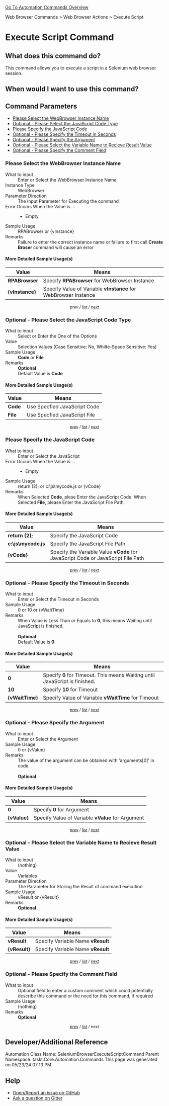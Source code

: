<!--TITLE: Execute Script Command -->
<!-- SUBTITLE: a command in the Web Browser Commands group. -->
[Go To Automation Commands Overview](/automation-commands.md)


Web Browser Commands &gt; Web Browser Actions &gt; Execute Script


# Execute Script Command


## What does this command do?
This command allows you to execute a script in a Selenium web browser session.


## When would I want to use this command?



<a id="param_list"></a>
## Command Parameters
- [Please Select the WebBrowser Instance Name](#param_0)
- [Optional - Please Select the JavaScript Code Type](#param_1)
- [Please Specify the JavaScript Code](#param_2)
- [Optional - Please Specify the Timeout in Seconds](#param_3)
- [Optional - Please Specify the Argument](#param_4)
- [Optional - Please Select the Variable Name to Recieve Result Value](#param_5)
- [Optional - Please Specify the Comment Field](#param_6)


<a id="param_0"></a>
### Please Select the WebBrowser Instance Name


<dl>
<dt>What to input</dt><dd>Enter or Select the WebBrowser Instance Name</dd>
<dt>Instance Type</dt><dd>WebBrowser</dd>
<dt>Parameter Direction</dt><dd>The Input Parameter for Executing the command</dd>
<dt>Error Occurs When the Value is ...</dt><dd><ul>
<li>Empty</li>
</ul></dd>
<dt>Sample Usage</dt><dd>RPABrowser or {vInstance}</dd>
<dt>Remarks</dt><dd>Failure to enter the correct instance name or failure to first call <strong>Create Broser</strong> command will cause an error</dd>
</dl>




#### More Detailed Sample Usage(s)
| Value | Means |
|---|---|
| <strong>RPABrowser</strong> | Specify **RPABrowser** for WebBrowser Instance |
| <strong>{vInstance}</strong> | Specify Value of Variable **vInstance** for WebBrowser Instance |


<div style="font-size: 90%; text-align: center">


prev / [list](#param_list) / [next](#param_1)


</div>


<a id="param_1"></a>
### Optional - Please Select the JavaScript Code Type


<dl>
<dt>What to input</dt><dd>Select or Enter the One of the Options</dd>
<dt>Value</dt><dd>Selection Values (Case Sensitive: No, Whilte-Space Sensitive: Yes)</dd>
<dt>Sample Usage</dt><dd><strong>Code</strong> or  <strong>File</strong></dd>
<dt>Remarks</dt><dd><strong>Optional</strong><br>Default Value is <strong>Code</strong></dd>
</dl>




#### More Detailed Sample Usage(s)
| Value | Means |
|---|---|
| <strong>Code</strong> | Use Specfied JavaScript Code |
| <strong>File</strong> | Use Specfied JavaScript File |


<div style="font-size: 90%; text-align: center">


[prev](#param_1) / [list](#param_list) / [next](#param_2)


</div>


<a id="param_2"></a>
### Please Specify the JavaScript Code


<dl>
<dt>What to input</dt><dd>Enter or Select the JavaScript</dd>
<dt>Error Occurs When the Value is ...</dt><dd><ul>
<li>Empty</li>
</ul></dd>
<dt>Sample Usage</dt><dd>return (2); or c:\js\mycode.js or {vCode}</dd>
<dt>Remarks</dt><dd>When Selected <strong>Code</strong>, plese Enter the JavaScript Code.
When Selected <strong>File</strong>, please Enter the JavaScript File Path.</dd>
</dl>




#### More Detailed Sample Usage(s)
| Value | Means |
|---|---|
| <strong>return (2);</strong> | Specify the JavaScript Code |
| <strong>c:\js\mycode.js</strong> | Specify the JavaScript File Path |
| <strong>{vCode}</strong> | Specify the Variable Value **vCode** for JavaScript Code or JavaScript File Path |


<div style="font-size: 90%; text-align: center">


[prev](#param_2) / [list](#param_list) / [next](#param_3)


</div>


<a id="param_3"></a>
### Optional - Please Specify the Timeout in Seconds


<dl>
<dt>What to input</dt><dd>Enter or Select the Timeout in Seconds</dd>
<dt>Sample Usage</dt><dd>0 or 10 or {vWaitTime}</dd>
<dt>Remarks</dt><dd>When Value is Less Than or Equals to <strong>0</strong>, this means Waiting until JavaScript is finished.<br><br>
<strong>Optional</strong><br>Default Value is <strong>0</strong></dd>
</dl>




#### More Detailed Sample Usage(s)
| Value | Means |
|---|---|
| <strong>0</strong> | Specify **0** for Timeout. This means Waiting until JavaScript is finished. |
| <strong>10</strong> | Specify **10** for Timeout |
| <strong>{vWaitTime}</strong> | Specify Value of Variable **vWaitTime** for Timeout |


<div style="font-size: 90%; text-align: center">


[prev](#param_3) / [list](#param_list) / [next](#param_4)


</div>


<a id="param_4"></a>
### Optional - Please Specify the Argument


<dl>
<dt>What to input</dt><dd>Enter or Select the Argument</dd>
<dt>Sample Usage</dt><dd>0 or {vValue}</dd>
<dt>Remarks</dt><dd>The value of the argument can be obtained with 'arguments[0]' in code.<br><br>
<strong>Optional</strong><br></dd>
</dl>




#### More Detailed Sample Usage(s)
| Value | Means |
|---|---|
| <strong>0</strong> | Specify **0** for Argument |
| <strong>{vValue}</strong> | Specify Value of Variable **vValue** for Argument |


<div style="font-size: 90%; text-align: center">


[prev](#param_4) / [list](#param_list) / [next](#param_5)


</div>


<a id="param_5"></a>
### Optional - Please Select the Variable Name to Recieve Result Value


<dl>
<dt>What to input</dt><dd>(nothing)</dd>
<dt>Value</dt><dd>Variables</dd>
<dt>Parameter Direction</dt><dd>The Parameter for Storing the Result of command execution</dd>
<dt>Sample Usage</dt><dd>vResult or {vResult}</dd>
<dt>Remarks</dt><dd><strong>Optional</strong><br></dd>
</dl>




#### More Detailed Sample Usage(s)
| Value | Means |
|---|---|
| <strong>vResult</strong> | Specify Variable Name **vResult** |
| <strong>{vResult}</strong> | Specify Variable Name **vResult** |


<div style="font-size: 90%; text-align: center">


[prev](#param_5) / [list](#param_list) / [next](#param_6)


</div>


<a id="param_6"></a>
### Optional - Please Specify the Comment Field


<dl>
<dt>What to input</dt><dd>Optional field to enter a custom comment which could potentially describe this command or the need for this command, if required</dd>
<dt>Sample Usage</dt><dd>(nothing)</dd>
<dt>Remarks</dt><dd><strong>Optional</strong><br></dd>
</dl>




<div style="font-size: 90%; text-align: center">


[prev](#param_6) / [list](#param_list) / next


</div>


## Developer/Additional Reference
Automation Class Name: SeleniumBrowserExecuteScriptCommand
Parent Namespace: taskt.Core.Automation.Commands
This page was generated on 05/23/24 07:13 PM


## Help
- [Open/Report an issue on GitHub](https://github.com/rcktrncn/taskt/issues/new)
- [Ask a question on Gitter](https://gitter.im/taskt-rpa/Lobby)
